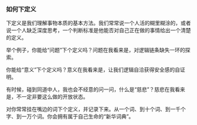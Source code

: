 ### 如何下定义

下定义是我们理解事物本质的基本方法。我们常常说一个人活的糊里糊涂的，或者说一个人缺乏深度思考，一个判断标准是他能否对自己正在做的事情给出一个清楚的定义。

举个例子，你能给“问题”下个定义吗？问题在我看来是，对逻辑链条缺失一环的探索。

你能给“意义”下个定义吗？意义在我看来是，让我们逻辑自洽获得安全感的自证明。

有时候，碰到同道中人，我也会不经意的问一问，什么是“慈悲”？慈悲在我看来是，不一定非要这么做的开放状态。

对你常常挂在嘴边的词下个定义，并记录下来。从一个词、到十个词、到一千个字、到一万个词。你会拥有属于自己生命的“新华词典”。
